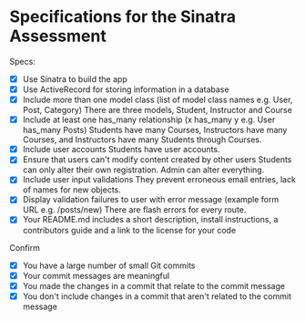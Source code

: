 # Specifications for the Sinatra Assessment

Specs:
- [x] Use Sinatra to build the app
- [x] Use ActiveRecord for storing information in a database
- [x] Include more than one model class (list of model class names e.g. User, Post, Category)
  There are three models, Student, Instructor and Course
- [x] Include at least one has_many relationship (x has_many y e.g. User has_many Posts)
  Students have many Courses, Instructors have many Courses, and Instructors have many Students through Courses.
- [x] Include user accounts
  Students have user accounts.
- [x] Ensure that users can't modify content created by other users
  Students can only alter their own registration. Admin can alter everything.
- [x] Include user input validations
  They prevent erroneous email entries, lack of names for new objects.
- [x] Display validation failures to user with error message (example form URL e.g. /posts/new)
  There are flash errors for every route.
- [x] Your README.md includes a short description, install instructions, a contributors guide and a link to the license for your code

Confirm
- [x] You have a large number of small Git commits
- [x] Your commit messages are meaningful
- [x] You made the changes in a commit that relate to the commit message
- [x] You don't include changes in a commit that aren't related to the commit message
